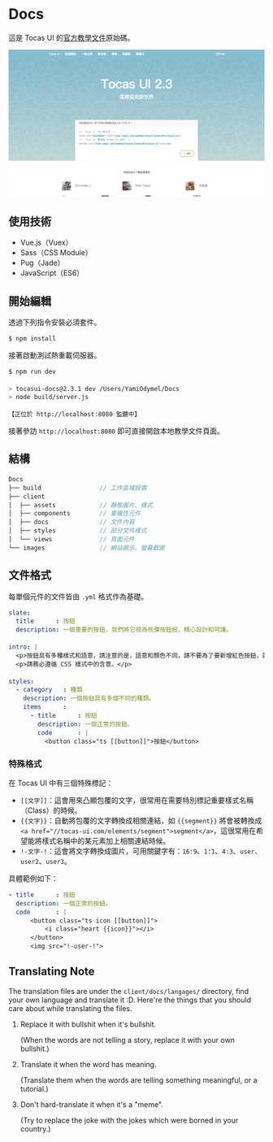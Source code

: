 # Docs

這是 Tocas UI 的[官方教學文件](https://tocas-ui.com/)原始碼。

![](./images/screenshot.png)

## 使用技術

* Vue.js（Vuex）
* Sass（CSS Module）
* Pug（Jade）
* JavaScript（ES6）

## 開始編輯

透過下列指令安裝必須套件。

```bash
$ npm install
```

接著啟動測試熱重載伺服器。

```bash
$ npm run dev

> tocasui-docs@2.3.1 dev /Users/YamiOdymel/Docs
> node build/server.js

【正位於 http://localhost:8080 監聽中】
```

接著參訪 `http://localhost:8080` 即可直接開啟本地教學文件頁面。

## 結構

```js
Docs
├── build                // 工作區域設置
├── client
│  ├── assets            // 靜態圖片、樣式
│  ├── components        // 重複性元件
│  ├── docs              // 文件內容
│  ├── styles            // 部分文件樣式
│  └── views             // 頁面元件
└── images               // 網站圖示、螢幕截圖
```

## 文件格式

每單個元件的文件皆由 `.yml` 格式作為基礎。

```yml
slate:
  title      : 按鈕
  description: 一個重要的按鈕，我們將它視為核彈按鈕般，精心設計和呵護。

intro: |
  <p>按鈕具有多種樣式和語意，請注意的是，語意和顏色不同，請不要為了要新增紅色按鈕，就建立一個「負面」按鈕。</p>
  <p>請務必遵循 CSS 樣式中的含意。</p>

styles:
  - category   : 種類
    description: 一個按鈕具有多個不同的種類。
    items      :
      - title      : 按鈕
        description: 一個正常的按鈕。
        code       : |
          <button class="ts [[button]]">按鈕</button>
```

### 特殊格式

在 Tocas UI 中有三個特殊標記：

* `[[文字]]`：這會用來凸顯包覆的文字，很常用在需要特別標記重要樣式名稱（Class）的時候。
* `{{文字}}`：自動將包覆的文字轉換成相關連結，如 `{{segment}}` 將會被轉換成 `<a href="//tocas-ui.com/elements/segment">segment</a>`，這很常用在希望能將樣式名稱中的某元素加上相關連結時候。
* `!-文字-!`：這會將文字轉換成圖片，可用關鍵字有：`16:9`、`1:1`、`4:3`、`user`、`user2`、`user3`。

具體範例如下：

```yml
- title      : 按鈕
  description: 一個正常的按鈕。
  code       : |
      <button class="ts icon [[button]]">
          <i class="heart {{icon}}"></i>
      </button>
      <img src="!-user-!">
```

## Translating Note

The translation files are under the `client/docs/langages/` directory, find your own language and translate it :D. Here're the things that you should care about while translating the files.

1. Replace it with bullshit when it's bullshit.

   (When the words are not telling a story, replace it with your own bullshit.)

2. Translate it when the word has meaning.

   (Translate them when the words are telling something meaningful, or a tutorial.)

3. Don't hard-translate it when it's a "meme".

   (Try to replace the joke with the jokes which were borned in your country.)